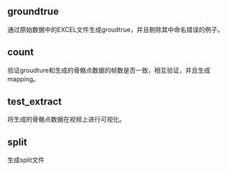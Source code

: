 ## groundtrue

通过原始数据中的EXCEL文件生成groudtrue，并且剔除其中命名错误的例子。

## count

验证groudture和生成的骨骼点数据的帧数是否一致，相互验证，并且生成mapping。

## test_extract

将生成的骨骼点数据在视频上进行可视化。

## split

生成split文件

